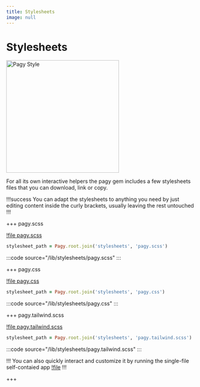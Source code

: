 ```yaml
---
title: Stylesheets
image: null
---
```


# Stylesheets

<img src="/pagy/docs/assets/images/pagy-style.png" width="300" title="Pagy Style">

For all its own interactive helpers the pagy gem includes a few stylesheets files that you can download, link or copy.

!!!success
You can adapt the stylesheets to anything you need by just editing content inside the curly brackets, usually leaving the rest
untouched
!!!


+++ pagy.scss

[!file pagy.scss](../../lib/stylesheets/pagy.scss)

```ruby 
stylesheet_path = Pagy.root.join('stylesheets', 'pagy.scss')
```

:::code source="/lib/stylesheets/pagy.scss" :::

+++ pagy.css

[!file pagy.css](../../lib/stylesheets/pagy.css)

```ruby 
stylesheet_path = Pagy.root.join('stylesheets', 'pagy.css')
```

:::code source="/lib/stylesheets/pagy.css" :::

+++ pagy.tailwind.scss

[!file pagy.tailwind.scss](../../lib/stylesheets/pagy.tailwind.scss)


```ruby 
stylesheet_path = Pagy.root.join('stylesheets', 'pagy.tailwind.scss')
```

:::code source="/lib/stylesheets/pagy.tailwind.scss" :::

!!!
You can also quickly interact and customize it by running the single-file self-contaied app [!file](../apps/tailwind_app.ru)
!!!

+++
